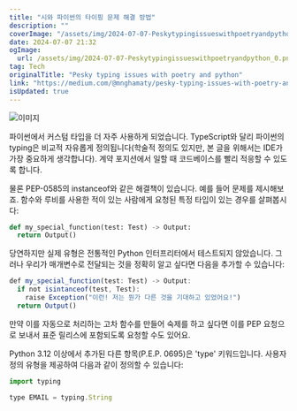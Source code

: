 ```yaml
---
title: "시와 파이썬의 타이핑 문제 해결 방법"
description: ""
coverImage: "/assets/img/2024-07-07-Peskytypingissueswithpoetryandpython_0.png"
date: 2024-07-07 21:32
ogImage: 
  url: /assets/img/2024-07-07-Peskytypingissueswithpoetryandpython_0.png
tag: Tech
originalTitle: "Pesky typing issues with poetry and python"
link: "https://medium.com/@mnghamaty/pesky-typing-issues-with-poetry-and-python-6666a958d1f4"
isUpdated: true
---
```




![이미지](/assets/img/2024-07-07-Peskytypingissueswithpoetryandpython_0.png)

파이썬에서 커스텀 타입을 더 자주 사용하게 되었습니다. TypeScript와 달리 파이썬의 typing은 비교적 자유롭게 정의됩니다(학술적 정의도 있지만, 본 글을 위해서는 IDE가 가장 중요하게 생각합니다). 계약 포지션에서 일할 때 코드베이스를 빨리 적응할 수 있도록 합니다.

물론 PEP-0585의 instanceof와 같은 해결책이 있습니다. 예를 들어 문제를 제시해보죠. 함수와 루비를 사용한 적이 있는 사람에게 요청된 특정 타입이 있는 경우를 살펴봅시다:

```python
def my_special_function(test: Test) -> Output:
  return Output()
```

<div class="content-ad"></div>

당연하지만 실제 유형은 전통적인 Python 인터프리터에서 테스트되지 않았습니다. 그러나 우리가 매개변수로 전달되는 것을 정확히 알고 싶다면 다음을 추가할 수 있습니다:

```js
def my_special_function(test: Test) -> Output:
  if not isintanceof(test, Test):
    raise Exception("이런! 저는 뭔가 다른 것을 기대하고 있었어요!")
  return Output()
```

만약 이를 자동으로 처리하는 고차 함수를 만들어 숙제를 하고 싶다면 이를 PEP 요청으로 보내서 표준 릴리스에 포함되도록 요청할 수도 있어요.

Python 3.12 이상에서 추가된 다른 항목(P.E.P. 0695)은 'type' 키워드입니다. 사용자 정의 유형을 제공하여 다음과 같이 정의할 수 있습니다:

<div class="content-ad"></div>

```js
import typing

type EMAIL = typing.String
```
